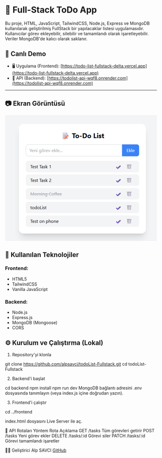 # 📝 Full-Stack ToDo App

Bu proje, HTML, JavaScript, TailwindCSS, Node.js, Express ve MongoDB kullanılarak geliştirilmiş FullStack bir yapılacaklar listesi uygulamasıdır. Kullanıcılar görev ekleyebilir, silebilir ve tamamlandı olarak işaretleyebilir. Veriler MongoDB'de kalıcı olarak saklanır.


## 🚀 Canlı Demo

- 🖥️ Uygulama (Frontend): [https://todo-list-fullstack-delta.vercel.app](https://todo-list-fullstack-delta.vercel.app)
- 📡 API (Backend): [https://todolist-api-wqf8.onrender.com](https://todolist-api-wqf8.onrender.com)

---

## 📷 Ekran Görüntüsü

![Uygulama Görseli](./todoList.png)


## 🧰 Kullanılan Teknolojiler

### Frontend:
- HTML5
- TailwindCSS
- Vanilla JavaScript

### Backend:
- Node.js
- Express.js
- MongoDB (Mongoose)
- CORS


## ⚙️ Kurulum ve Çalıştırma (Lokal)

1. Repository'yi klonla

git clone https://github.com/alpsavci/todoList-Fullstack.git
cd todoList-Fullstack

2. Backend'i başlat

cd backend
npm install
npm run dev
MongoDB bağlantı adresini .env dosyasında tanımlayın (veya index.js içine doğrudan yazın).

3. Frontend'i çalıştır

cd ../frontend

index.html dosyasını Live Server ile aç.

📂 API Rotaları
Yöntem	    Rota	        Açıklama
GET	        /tasks	        Tüm görevleri getirir
POST	    /tasks	        Yeni görev ekler
DELETE	    /tasks/:id	    Görevi siler
PATCH	    /tasks/:id	    Görevi tamamlandı işaretler


👨‍💻 Geliştirici
Alp SAVCI
[GitHub](https://github.com/alpsavci)
